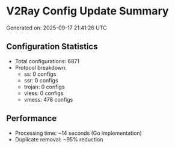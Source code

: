 # V2Ray Config Update Summary
Generated on: 2025-09-17 21:41:26 UTC

## Configuration Statistics
- Total configurations: 6871
- Protocol breakdown:
  - ss: 0 configs
  - ssr: 0 configs
  - trojan: 0 configs
  - vless: 0 configs
  - vmess: 478 configs

## Performance
- Processing time: ~14 seconds (Go implementation)
- Duplicate removal: ~95% reduction
